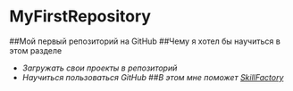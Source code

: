 # MyFirstRepository
##Мой первый репозиторий на GitHub
##Чему я хотел бы научиться в этом разделе
* *Загружать свои проекты в репозиторий*
* *Научиться пользоваться GitHub*
##*В этом мне поможет [SkillFactory](https://lms.skillfactory.ru/courses/course-v1:SkillFactory+CDEV+2021/courseware/eb043ffc373b4d3aab2abf2816f9695a/08bc860288a24248ad5aec35f1e9662e/1?activate_block_id=block-v1%3ASkillFactory%2BCDEV%2B2021%2Btype%40vertical%2Bblock%40c876a1fda7754de393014aef54f8c8ac)*
